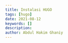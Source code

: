 ```yaml
---
title: Instalasi HUGO
tags: [hugo]
date: 2021-08-12
keywords: []
description: 
author: Abdul Hakim Ghaniy
---
```


